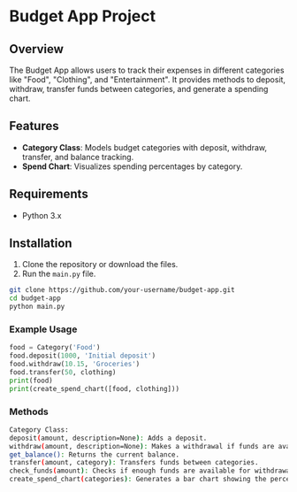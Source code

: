 # Budget App Project

## Overview

The Budget App allows users to track their expenses in different categories like "Food", "Clothing", and "Entertainment". It provides methods to deposit, withdraw, transfer funds between categories, and generate a spending chart.

## Features

- **Category Class**: Models budget categories with deposit, withdraw, transfer, and balance tracking.
- **Spend Chart**: Visualizes spending percentages by category.

## Requirements

- Python 3.x

## Installation

1. Clone the repository or download the files.
2. Run the `main.py` file.

```bash
git clone https://github.com/your-username/budget-app.git
cd budget-app
python main.py
```

### Example Usage
```python
food = Category('Food')
food.deposit(1000, 'Initial deposit')
food.withdraw(10.15, 'Groceries')
food.transfer(50, clothing)
print(food)
print(create_spend_chart([food, clothing]))
```
### Methods
```bash
Category Class:
deposit(amount, description=None): Adds a deposit.
withdraw(amount, description=None): Makes a withdrawal if funds are available.
get_balance(): Returns the current balance.
transfer(amount, category): Transfers funds between categories.
check_funds(amount): Checks if enough funds are available for withdrawal or transfer.
create_spend_chart(categories): Generates a bar chart showing the percentage spent in each category.
```
